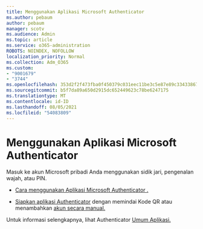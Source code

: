 ```yaml
---
title: Menggunakan Aplikasi Microsoft Authenticator
ms.author: pebaum
author: pebaum
manager: scotv
ms.audience: Admin
ms.topic: article
ms.service: o365-administration
ROBOTS: NOINDEX, NOFOLLOW
localization_priority: Normal
ms.collection: Adm_O365
ms.custom:
- "9001679"
- "3744"
ms.openlocfilehash: 353d2f2f473fba0f450379c031eec11be3c5e87e89c33433867818c22090be79
ms.sourcegitcommit: b5f7da89a650d2915dc652449623c78be6247175
ms.translationtype: MT
ms.contentlocale: id-ID
ms.lasthandoff: 08/05/2021
ms.locfileid: "54083809"
---
```

# <a name="using-the-microsoft-authenticator-app"></a>Menggunakan Aplikasi Microsoft Authenticator

Masuk ke akun Microsoft pribadi Anda menggunakan sidik jari, pengenalan wajah, atau PIN.

- [Cara menggunakan Aplikasi Microsoft Authenticator .](https://support.microsoft.com/help/4026727/microsoft-account-how-to-use-the-microsoft-authenticator-app) 

- [Siapkan aplikasi Authenticator](https://docs.microsoft.com/azure/active-directory/user-help/security-info-setup-auth-app) dengan memindai Kode QR atau menambahkan [akun secara manual.](https://docs.microsoft.com/azure/active-directory/user-help/user-help-auth-app-add-account-manual)  

Untuk informasi selengkapnya, lihat Authenticator [Umum Aplikasi.](https://docs.microsoft.com/azure/active-directory/user-help/user-help-auth-app-overview)
